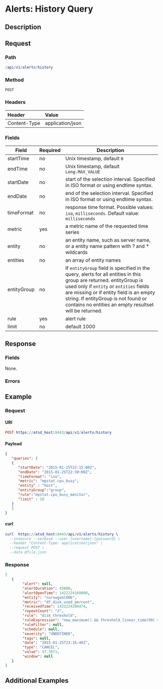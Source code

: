 # Alerts: History Query

## Description

## Request

### Path

```elm
/api/v1/alerts/history
```

### Method

```
POST 
```

### Headers 

|**Header**|**Value**|
|:---|:---|
| Content-Type | application/json |

### Fields

|**Field**| **Required** | **Description** |
|---|---|---|
| startTime| no |Unix timestamp, default `0`|
|endTime| no | Unix timestamp, default `Long.MAX_VALUE`|
|startDate|	no|	start of the selection interval. Specified in ISO format or using endtime syntax.|
|endDate|	no|	end of the selection interval. Specified in ISO format or using endtime syntax.|
|timeFormat|	no|	response time format. Possible values: `iso`, `milliseconds`. Default value: `milliseconds`|
|metric| yes |a metric name of the requested time series |
| entity      | no | an entity name, such as server name, or a entity name pattern with ? and * wildcards |
| entities    | no | an array of entity names |
| entityGroup | no | If `entityGroup` field is specified in the query, alerts for all entities in this group are returned. entityGroup is used only if `entity` or `entities` fields are missing or if entity field is an empty string. If entityGroup is not found or contains no entities an empty resultset will be returned. |
|rule| yes | alert rule |
|limit| no | default 1000|

## Response

### Fields

None.

### Errors

## Example

### Request

#### URI

```elm
POST https://atsd_host:8443/api/v1/alerts/history
```

#### Payload

```json
{
   "queries": [
   {
      "startDate": "2015-01-25T22:15:00Z",
      "endDate": "2015-01-25T22:30:00Z",
      "timeFormat": "iso",
      "metric": "mpstat.cpu_busy",
      "entity" : "host",
      "entityGroup":"group",
      "rule":"mpstat.cpu_busy_monitor",
      "limit" : 10
   }
   ]
}
```

#### curl 

```elm
curl  https://atsd_host:8443/api/v1/alerts/history \
  --insecure --verbose --user {username}:{password} \
  --header "Content-Type: application/json" \
  --request POST \
  --data @file.json
  ```
### Response

```json
[
   {
        "alert": null,
        "alertDuration": 45000,
        "alertOpenTime": 1422224160000,
        "entity": "nurswgvml006",
        "metric": "df.disk_used_percent",
        "receivedTime": 1422224206474,
        "repeatCount": "2",
        "rule": "disk_threshold",
        "ruleExpression": "new_maximum() && threshold_linear_time(99) < 120",
        "ruleFilter": null,
        "schedule": null,
        "severity": "UNDEFINED",
        "tags": null,
        "date": "2015-01-25T22:16:46Z",
        "type": "CANCEL",
        "value": 57.3671,
        "window": null
   }
]
```

## Additional Examples
